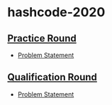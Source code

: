 # hashcode-2020

## [Practice Round](/practice_round)
* [Problem Statement](https://github.com/senesh-deshan/Google-Hash-Code-2020/blob/v3/Problem/slice.pdf)

## [Qualification Round](/qualification)
* [Problem Statement](https://github.com/vmandke/hashcode/blob/master/hashcode_2020_online_qualification_round.pdf)

